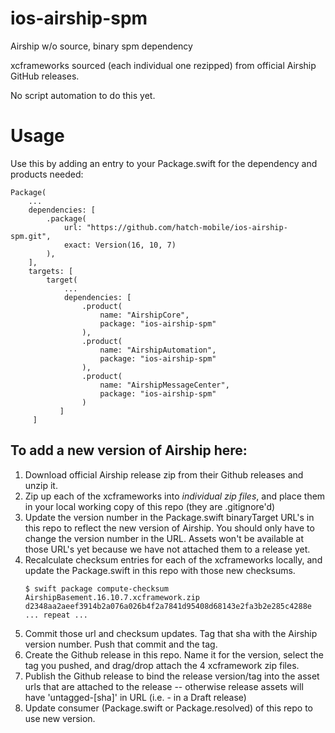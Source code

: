 # ios-airship-spm

Airship w/o source, binary spm dependency

xcframeworks sourced (each individual one rezipped) from official Airship GitHub releases.

No script automation to do this yet.

# Usage

Use this by adding an entry to your Package.swift for the dependency and products needed:
```
Package(
    ...
    dependencies: [
        .package(
            url: "https://github.com/hatch-mobile/ios-airship-spm.git",
            exact: Version(16, 10, 7)
        ),
    ],
    targets: [
        target(
            ...
            dependencies: [
                .product(
                    name: "AirshipCore",
                    package: "ios-airship-spm"
                ),
                .product(
                    name: "AirshipAutomation",
                    package: "ios-airship-spm"
                ),
                .product(
                    name: "AirshipMessageCenter",
                    package: "ios-airship-spm"
                )
           ]
     ]
```

## To add a new version of Airship here:
1. Download official Airship release zip from their Github releases and unzip it.
1. Zip up each of the xcframeworks into _individual zip files_, and place them in your local working copy of this repo (they are .gitignore'd)
1. Update the version number in the Package.swift binaryTarget URL's in this repo to reflect the new version of Airship.  You should only have to change the version number in the URL.  Assets won't be available at those URL's yet because we have not attached them to a release yet.
1. Recalculate checksum entries for each of the xcframeworks locally, and update the Package.swift in this repo with those new checksums.
    ```
    $ swift package compute-checksum AirshipBasement.16.10.7.xcframework.zip
    d2348aa2aeef3914b2a076a026b4f2a7841d95408d68143e2fa3b2e285c4288e
    ... repeat ...
    ```
1. Commit those url and checksum updates.  Tag that sha with the Airship version number.  Push that commit and the tag.
1. Create the Github release in this repo.  Name it for the version, select the tag you pushed, and drag/drop attach the 4 xcframework zip files.
1. Publish the Github release to bind the release version/tag into the asset urls that are attached to the release -- otherwise release assets will have 'untagged-[sha]' in URL (i.e. - in a Draft release)
3. Update consumer (Package.swift or Package.resolved) of this repo to use new version.
